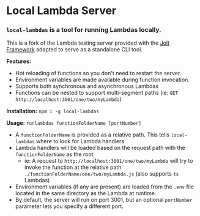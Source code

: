 # Local Lambda Server

### `local-lambdas` is a tool for running Lambdas locally.

This is a fork of the Lambda testing server provided with the [Jolt Framework](https://github.com/Jolt-Framework/jolt) adapted to serve as a standalone CLI tool.

**Features:**
- Hot reloading of functions so you don't need to restart the server.
- Environment variables are made available during function invocation.
- Supports both synchronous and asynchronous Lambdas
- Functions can be nested to support multi-segment paths (ie: `GET http://localhost:3001/one/two/myLambda`)

**Installation:**
`npm i -g local-lambdas`

**Usage:**
`runlambdas functionFolderName [portNumber]`

- A `functionFolderName` is provided as a relative path. This tells `local-lambdas` where to look for Lambda handlers
- Lambda handlers will be loaded based on the request path with the `functionFolderName` as the root
  - ie: A request to `http://localhost:3001/one/two/myLambda` will try to invoke the function at the relative path `./functionFolderName/one/two/myLambda.js` (also supports `ts` Lambdas)
- Environment variables (if any are present) are loaded from the `.env` file located in the same directory as the Lambda at runtime.
- By default, the server will run on port 3001, but an optional `portNumber` parameter lets you specify a different port.

